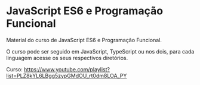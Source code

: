 # JavaScript ES6 e Programação Funcional

Material do curso de JavaScript ES6 e Programação Funcional.

O curso pode ser seguido em JavaScript, TypeScript ou nos dois, para cada linguagem acesse os seus respectivos diretórios.

Curso: https://www.youtube.com/playlist?list=PLZ8kYL6LBgg5zypGMdOU_rt0dm8LOA_PY

